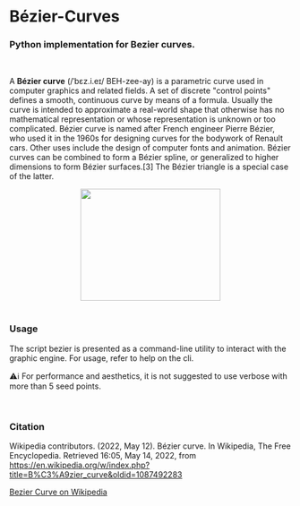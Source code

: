 # Bézier-Curves
### Python implementation for Bezier curves.

<br>

A __Bézier curve__ (/ˈbɛz.i.eɪ/ BEH-zee-ay) is a parametric curve used in computer graphics and related fields. A set of discrete "control points" defines a smooth, continuous curve by means of a formula. Usually the curve is intended to approximate a real-world shape that otherwise has no mathematical representation or whose representation is unknown or too complicated. Bézier curve is named after French engineer Pierre Bézier, who used it in the 1960s for designing curves for the bodywork of Renault cars. Other uses include the design of computer fonts and animation. Bézier curves can be combined to form a Bézier spline, or generalized to higher dimensions to form Bézier surfaces.[3] The Bézier triangle is a special case of the latter.


<center>
<img src="https://upload.wikimedia.org/wikipedia/commons/0/0b/BezierCurve.gif" height=200 width=250 alt-text="Bezier Curve animation from wikipedia">
</center>

<br>

### Usage

The script bezier is presented as a command-line utility to interact with the graphic engine. For usage, refer to help on the cli.

:warning::information_source:
For performance and aesthetics, it is not suggested to use verbose with more than 5 seed points.


<br>

### Citation
Wikipedia contributors. (2022, May 12). Bézier curve. In Wikipedia, The Free Encyclopedia. Retrieved 16:05, May 14, 2022, from https://en.wikipedia.org/w/index.php?title=B%C3%A9zier_curve&oldid=1087492283
<br>

[Bezier Curve on Wikipedia](https://en.wikipedia.org/w/index.php?title=B%C3%A9zier_curve&oldid=1087492283)